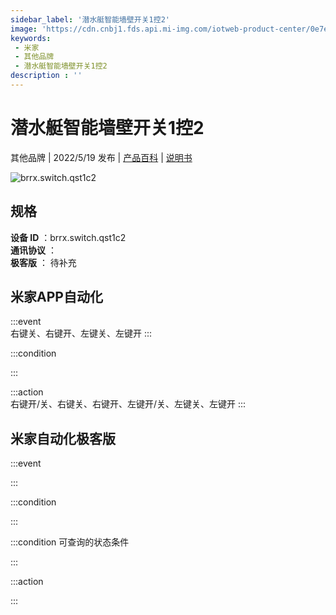 ```yaml
---
sidebar_label: '潜水艇智能墙壁开关1控2'
image: 'https://cdn.cnbj1.fds.api.mi-img.com/iotweb-product-center/0e7eb2d02ac1a59bfc8bc0d3e90d6979_1650271534512.png?GalaxyAccessKeyId=AKVGLQWBOVIRQ3XLEW&Expires=9223372036854775807&Signature=TIq/z963uJfZw9cIu+FZCPffgSg='
keywords: 
 - 米家
 - 其他品牌
 - 潜水艇智能墙壁开关1控2
description : ''
---
```

# 潜水艇智能墙壁开关1控2

其他品牌 | 2022/5/19 发布 | [产品百科](https://home.mi.com/webapp/content/baike/product/index.html?model=brrx.switch.qst1c2/) | [说明书](https://home.mi.com/views/introduction.html?model=brrx.switch.qst1c2&region=cn)

![brrx.switch.qst1c2](https://cdn.cnbj1.fds.api.mi-img.com/iotweb-product-center/0e7eb2d02ac1a59bfc8bc0d3e90d6979_1650271534512.png?GalaxyAccessKeyId=AKVGLQWBOVIRQ3XLEW&Expires=9223372036854775807&Signature=TIq/z963uJfZw9cIu+FZCPffgSg=)

## 规格  
> 
**设备 ID** ：brrx.switch.qst1c2  
**通讯协议** ：  
**极客版**  ： 待补充 


## 米家APP自动化  

:::event  
右键关、右键开、左键关、左键开
:::

:::condition  

:::

:::action   
右键开/关、右键关、右键开、左键开/关、左键关、左键开
:::

## 米家自动化极客版  

:::event  

:::

:::condition  

:::

:::condition 可查询的状态条件  

:::

:::action  

:::

        
